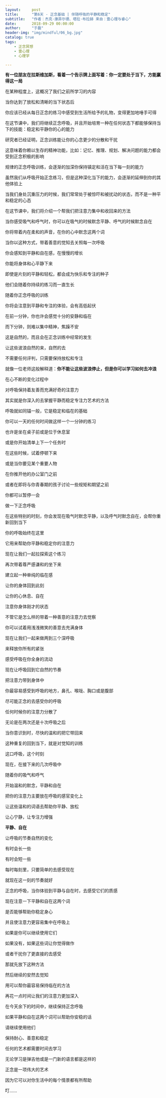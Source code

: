 ```yaml
---
layout:     post
title:      "第6天 - 正念基础 | 伴随呼吸的平静和稳定"
subtitle:   "作者：杰克·康菲尔德、塔拉·布拉赫 来自：壹心理与睿心"
date:       2018-09-29 00:00:00
author:     "于磊"
header-img: "img/mindful/06_bg.jpg"
catalog: true
tags:
    - 正念冥想
    - 壹心理
    - 心理学

---
```


**有一位朋友在拉斯维加斯，看着一个告示牌上面写着：你一定要处于当下，方能赢得这一局**

在某种程度上，这概况了我们之前所学习的内容

当你达到了放松和清晰的当下状态后

你应该已经从每日正念的练习中感受到生活所给予的礼物，变得更加地唾手可得

在这节课中，我们将继续正念呼吸，并且开始培育一种在任何状态下都能够保持当下的技能：稳定和平静你的心的能力

研究者已经证明，正念训练能让你的心念更少的分散和干扰

这意味着你赖以生存的精神功能，比如：记忆、推理、规划、解决问题的能力都会受到正念积极的影响

规律的正念呼吸训练，会逐渐的加深你保持镇定和活在当下每一刻的能力

虽然我们从呼吸开始正念练习，但是这种深化当下的能力，会逐渐的延伸到你的其他体验上

当我们身处沉重压力的时候，我们常常处于被惊吓和被扰动的状态，而不是一种平和稳定的心态

在这节课中，我们将介绍一个帮我们把注意力集中和收回来的方法

当你感受吸气和呼气时，你可以在吸气的时候默念平静、呼气的时候默念自在

你将带着内在柔和的声音，在你的心中默念这两个词

当你以这种方式，带着善意的觉知去关照每一次呼吸

你会感知到平静和自在感，在慢慢的增长

你能将身体和心平静下来

即使是片刻的平静和轻松，都会成为快乐和专注的种子

他们会随着你持续的练习而一直生长

随着你正念呼吸的训练

你将会注意到平静和专注的体验，会有高低起伏

在前一分钟，你也许会感觉十分的安静和临在

而下分钟，则难以集中精神，焦躁不安

这是自然的，而且会在正念训练中经常的发生

让这些波浪自然的来，自然的去

不需要任何评判，只需要保持放松和专注

就像一位老师这般解释道：**你不能让这些波浪停止，但是你可以学习如何去冲浪**

在心不断的变化过程中

对呼吸保持着友善而充满好奇的注意力

其实就是你深入的去掌握平静而稳定专注力艺术的方法

呼吸就如同锚一般，它是稳定和临在的基础

你可以一天的任何时间做这样一个一分钟的练习

也许是坐在桌子前或是位于休息室

或是你开始清单上下一个任务时

在这些时候，试着停顿下来

或是当你要见某个重要人物

在你推开他的办公室门之前

或者在即将与你青春期的孩子讨论一些规矩和期望之前

你都可以暂停一会

做一下正念呼吸

在这些特别的时刻，你会发现在吸气时默念平静，以及呼气时默念自在，会帮你重新回到当下

你的呼吸始终在这里

它用来帮助你平静和稳定你的注意力

现在让我们一起拉探索这个练习

再次带着尊严感谦和的坐下来

建立起一种单纯的临在感

让你的身体回到此刻

让你的心休息、自在

注意你身体刚才的状态

不管它是怎么样的带着一种善意的注意力去觉察

你可以试着用浅浅微笑的善意去充满身体

现在让我们一起来做两到三个深呼吸

来释放你所有的紧张

感受呼吸在你全身的流动

现在让呼吸回到它自然的节奏

把注意力带到身体中

你最容易感受到呼吸的地方，鼻孔、喉咙、胸口或是腹部

尽可能正念的去感受你的呼吸

任何时候你的注意力分散了

无论是在两次还是十次呼吸之后

当你意识到时，尽快的温和的把它带回来

这种重复的回到当下，就是对觉知的训练

这口呼吸，这个时刻

现在，在接下来的几次呼吸中

随着你的吸气和呼气

开始温和的默念，平静和自在

把你的注意力主要放在呼吸的感官变化上

让这些温和的词语去帮助你平静、放松

让心宁静，让专注力增强

**平静、自在**

让呼吸的节奏自然的变化

有时会长一些

有时会短一些

每时每刻里，只要简单的去感受现在

就现在这一刻的节奏就好

正念的呼吸，当你体验到平静与自在时，去感受它们的质感

现在注意一下平静和自在这两个词

是否能够帮助你稳定身心

并且使注意力更容易集中在呼吸上

如果是你可以继续使用它们

如果没有，如果这些词让你觉得做作

或者干扰你了更直接的去感受

那就先放下这种方法

然后继续的安然去觉知

用可以帮你最容易保持临在的方法

再花一点时间让我们的注意力更加深入

在今天余下的时间中，继续保持正念呼吸

如果平静和自在这两个词可以帮助你安稳的话

请继续使用他们

保持耐心、善意和稳定

任何的艺术都需要时间去学习

无论学习是弹吉他或是一门新的语言都是这样的

正念是一项伟大的艺术

因为它可以对你生活中的每个情景都有所帮助

叮......
